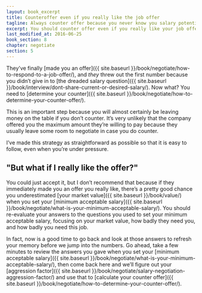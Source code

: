 ```yaml
---
layout: book_excerpt
title: Counteroffer even if you really like the job offer
tagline: Always counter offer because you never know you salary potential
excerpt: You should counter offer even if you really like your job offer because you could leave money on the table.
last_modified_at: 2016-06-25
book_section: 8
chapter: negotiate
section: 5
---
```

They’ve finally [made you an offer]({{ site.baseurl }}/book/negotiate/how-to-respond-to-a-job-offer/), and *they* threw out the first number because you didn’t give in to [the dreaded salary question]({{ site.baseurl }}/book/interview/dont-share-current-or-desired-salary/). Now what? You need to [determine your counter]({{ site.baseurl }}/book/negotiate/how-to-determine-your-counter-offer/).

This is an important step because you will almost certainly be leaving money on the table if you don’t counter. It’s very unlikely that the company offered you the maximum amount they’re willing to pay because they usually leave some room to negotiate in case you do counter. 

I’ve made this strategy as straightforward as possible so that it is easy to follow, even when you’re under pressure. 

## "But what if I really like the offer?"

You could just accept it, but I don’t recommend that because if they immediately made you an offer you really like, there’s a pretty good chance you underestimated [your market value]({{ site.baseurl }}/book/value/) when you set your [minimum acceptable salary]({{ site.baseurl }}/book/negotiate/what-is-your-minimum-acceptable-salary/). You should re-evaluate your answers to the questions you used to set your minimum acceptable salary, focusing on your market value, how badly they need you, and how badly you need this job.

In fact, now is a good time to go back and look at those answers to refresh your memory before we jump into the numbers. Go ahead, take a few minutes to review the answers you gave when you set your [minimum acceptable salary]({{ site.baseurl }}/book/negotiate/what-is-your-minimum-acceptable-salary/), then come back here and we’ll figure out your [aggression factor]({{ site.baseurl }}/book/negotiate/salary-negotiation-aggression-factor/) and use that to [calculate your counter offer]({{ site.baseurl }}/book/negotiate/how-to-determine-your-counter-offer/).